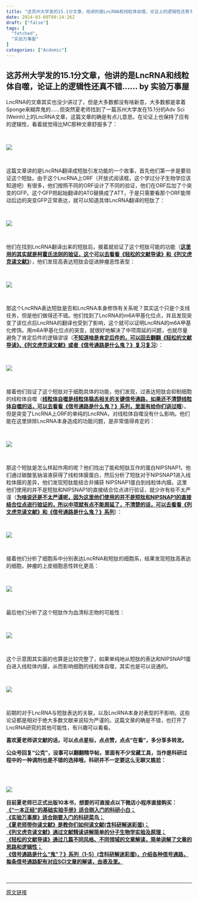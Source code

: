 ```yaml
---
title: "这苏州大学发的15.1分文章，他讲的是LncRNA和线粒体自噬，论证上的逻辑性还真不错……"
date: 2024-03-09T09:24:26Z
draft: ["false"]
tags: [
  "fetched",
  "实验万事屋"
]
categories: ["Acdemic"]
---
```

这苏州大学发的15.1分文章，他讲的是LncRNA和线粒体自噬，论证上的逻辑性还真不错…… by 实验万事屋
------
<div><p data-mpa-powered-by="yiban.io">LncRNA的文章其实也没少讲过了，但是大多数都没有啥新意，大多数都是拿着Sponge来糊弄鬼的……但突然夏老师找到了一篇苏州大学发在15.1分的Adv Sci (Weinh)上的LncRNA文章，这篇文章的确是有点儿意思。在论证上也保持了应有的逻辑性，看着就觉得比MC那种文章舒服多了：</p><p><br></p><p><img data-galleryid="" data-ratio="0.2857142857142857" data-s="300,640" data-src="https://mmbiz.qpic.cn/mmbiz_png/09BV4Hibpk83aicVOPibpdtQbTHA8vDDGAhkhUAUzHJmMlgU5IHwPRxWpbKHZcIVfZFricSeE0oetTuIoxEv0iaxrpw/640?wx_fmt=png" data-type="png" data-w="875" src="https://mmbiz.qpic.cn/mmbiz_png/09BV4Hibpk83aicVOPibpdtQbTHA8vDDGAhkhUAUzHJmMlgU5IHwPRxWpbKHZcIVfZFricSeE0oetTuIoxEv0iaxrpw/640?wx_fmt=png"></p><p><br></p><p>这篇文章讲的是LncRNA翻译成短肽引发功能的一个故事，首先他们第一步是要验证这个短肽。由于这个LncRNA上ORF（开放式阅读框，这个学过分子生物学应该知道吧）有很多，他们按照不同的ORF设计了不同的验证，他们在ORF后加了个突变的GFP。这个GFP把起始翻译的ATG替换成了ATT，于是只需要看那个ORF能带动后边的突变GFP正常表达，就可以知道具体LncRNA翻译的短肽了：</p><p><br></p><p><img data-galleryid="" data-ratio="0.2953703703703704" data-s="300,640" data-src="https://mmbiz.qpic.cn/mmbiz_png/09BV4Hibpk83aicVOPibpdtQbTHA8vDDGAhF6AVCG3oX5vtJxd0NTZteLK24hdXDhL1ibdtKDGia1TAOzgA1yl2ibIog/640?wx_fmt=png" data-type="png" data-w="1080" src="https://mmbiz.qpic.cn/mmbiz_png/09BV4Hibpk83aicVOPibpdtQbTHA8vDDGAhF6AVCG3oX5vtJxd0NTZteLK24hdXDhL1ibdtKDGia1TAOzgA1yl2ibIog/640?wx_fmt=png"></p><p><br></p><p>他们在找到LncRNA翻译出来的短肽后，接着就验证了这个短肽可能的功能（<a data-miniprogram-appid="wxc0353c0feb2f5a36" data-miniprogram-path="lib/shop/dist/pages/index/index" data-miniprogram-applink="" data-miniprogram-nickname="夏季霸老师" href="" data-miniprogram-type="text" data-miniprogram-servicetype=""><strong><span>这里用的其实就是柯霍氏法则的验证，这个可以去看看《轻松的文献导读》和《列文虎克读文献》</span></strong></a>），他们发现高表达短肽会促进肿瘤恶性表型：</p><p><br></p><p><img data-galleryid="" data-ratio="0.8936170212765957" data-s="300,640" data-src="https://mmbiz.qpic.cn/mmbiz_png/09BV4Hibpk83aicVOPibpdtQbTHA8vDDGAhibZOrgwibupcSdEBEZ91Y8xaU5icHgC1eXT8xlPLpia2TUYyOLxVf2HzIA/640?wx_fmt=png" data-type="png" data-w="846" src="https://mmbiz.qpic.cn/mmbiz_png/09BV4Hibpk83aicVOPibpdtQbTHA8vDDGAhibZOrgwibupcSdEBEZ91Y8xaU5icHgC1eXT8xlPLpia2TUYyOLxVf2HzIA/640?wx_fmt=png"></p><p><br></p><p>那这个LncRNA表达短肽是否和LncRNA本身修饰有关系呢？其实这个只是个支线任务，但是他们做得还不错。他们找到了LncRNA的m6A甲基化位点，并且发现突变了该位点后LncRNA的翻译也受到了影响，这个就可以证明LncRNA的m6A甲基化修饰。用m6A甲基化位点的突变，就很好地解决了中项周延的问题，也就尽量避免了肯定后件的逻辑谬误（<a data-miniprogram-appid="wxc0353c0feb2f5a36" data-miniprogram-path="lib/shop/dist/pages/index/index" data-miniprogram-nickname="夏季霸老师" href="" data-miniprogram-type="text" data-miniprogram-servicetype=""><span><strong>不知道啥是肯定后件的，可以回去翻翻《轻松的文献导读》、《列文虎克读文献》或者《信号通路是什么鬼？》复习复习</strong></span></a>）：</p><p><br></p><p><img data-galleryid="" data-ratio="0.3675925925925926" data-s="300,640" data-src="https://mmbiz.qpic.cn/mmbiz_png/09BV4Hibpk83aicVOPibpdtQbTHA8vDDGAhiaIpCgrkSW9eVCYboAMw3umIuU2yXnicEIpZvjgY1LjtuK2RyO5kD3fw/640?wx_fmt=png" data-type="png" data-w="1080" src="https://mmbiz.qpic.cn/mmbiz_png/09BV4Hibpk83aicVOPibpdtQbTHA8vDDGAhiaIpCgrkSW9eVCYboAMw3umIuU2yXnicEIpZvjgY1LjtuK2RyO5kD3fw/640?wx_fmt=png"></p><p><br></p><p>接着他们验证了这个短肽对于细胞具体的功能，他们发现，过表达短肽会抑制细胞的线粒体自噬（<a data-miniprogram-appid="wxc0353c0feb2f5a36" data-miniprogram-path="lib/shop/dist/pages/index/index" data-miniprogram-nickname="夏季霸老师" href="" data-miniprogram-type="text" data-miniprogram-servicetype=""><span><strong>线粒体自噬是线粒体稳态相关的关键信号通路，如果还不清楚线粒体自噬的话，可以去看看《信号通路是什么鬼？》系列，里面有给你们讲过哦</strong></span></a>）。但是突变了LncRNA上ORF的单纯的LncRNA，对线粒体自噬没有什么影响。他们能在这里排除LncRNA本身造成的功能问题，是非常值得肯定的：</p><p><br></p><p><img data-galleryid="" data-ratio="0.4074074074074074" data-s="300,640" data-src="https://mmbiz.qpic.cn/mmbiz_png/09BV4Hibpk83aicVOPibpdtQbTHA8vDDGAhKlQXDZCicW2ib7Hpuovd6NKplTyenkY0nnicvqiaMHGKCribAxIGreDhWzQ/640?wx_fmt=png" data-type="png" data-w="1080" src="https://mmbiz.qpic.cn/mmbiz_png/09BV4Hibpk83aicVOPibpdtQbTHA8vDDGAhKlQXDZCicW2ib7Hpuovd6NKplTyenkY0nnicvqiaMHGKCribAxIGreDhWzQ/640?wx_fmt=png"></p><p><br></p><p>那这个短肽是怎么样起作用的呢？他们找出了能和短肽互作的蛋白NIPSNAP1，他们通过碳酸氢钠溶液获得了线粒体膜蛋白，然后分析了短肽对于NIPSNAP1进入线粒体膜的差异，他们发现短肽能结合并捕获 NIPSNAP1蛋白到线粒体内膜。这里他们使用的并不是短肽和NIPSNAP1的直接结合位点进行验证，就少许有些不太严谨（<a data-miniprogram-appid="wxc0353c0feb2f5a36" data-miniprogram-path="lib/shop/dist/pages/index/index" data-miniprogram-applink="" data-miniprogram-nickname="夏季霸老师" href="" data-miniprogram-type="text" data-miniprogram-servicetype=""><strong><span>为啥说还是不太严谨呢，因为这里他们使用的并不是短肽和NIPSNAP1的直接结合位点进行验证的，所以中项就有点不能周延了，不清楚的话，可以去看看《列文虎克读文献》和《信号通路是什么鬼？》系列</span></strong></a>）：</p><p><br></p><p><img data-galleryid="" data-ratio="0.9721871049304678" data-s="300,640" data-src="https://mmbiz.qpic.cn/mmbiz_png/09BV4Hibpk83aicVOPibpdtQbTHA8vDDGAhMX7RQScHsGOeQJndMBMhN9CsBiaDfltiaceFyCiazU5c2MiaJrlY0efnnQ/640?wx_fmt=png" data-type="png" data-w="791" src="https://mmbiz.qpic.cn/mmbiz_png/09BV4Hibpk83aicVOPibpdtQbTHA8vDDGAhMX7RQScHsGOeQJndMBMhN9CsBiaDfltiaceFyCiazU5c2MiaJrlY0efnnQ/640?wx_fmt=png"></p><p><br></p><p>接着他们分析了细胞系中分别表达LncRNA和短肽的细胞系，结果发现短肽高表达的细胞，肿瘤的上皮细胞恶性转化更高：</p><p><br></p><p><img data-galleryid="" data-ratio="0.38333333333333336" data-s="300,640" data-src="https://mmbiz.qpic.cn/mmbiz_png/09BV4Hibpk83aicVOPibpdtQbTHA8vDDGAhzxsfeXGYpyH54XJzMsxEURzCuAtQwLmaalYiarkV8Y6lTAwkLUgL3Dg/640?wx_fmt=png" data-type="png" data-w="1080" src="https://mmbiz.qpic.cn/mmbiz_png/09BV4Hibpk83aicVOPibpdtQbTHA8vDDGAhzxsfeXGYpyH54XJzMsxEURzCuAtQwLmaalYiarkV8Y6lTAwkLUgL3Dg/640?wx_fmt=png"></p><p><br></p><p>最后他们分析了这个短肽作为血清标志物的可能性：</p><p><br></p><p><img data-galleryid="" data-ratio="0.8980301274623407" data-s="300,640" data-src="https://mmbiz.qpic.cn/mmbiz_png/09BV4Hibpk83aicVOPibpdtQbTHA8vDDGAhRd1NqDpDY0zOjomrHicaLicmkx5ZzVpI7xSMvQsib8aNO9CYaWL7xOI5w/640?wx_fmt=png" data-type="png" data-w="863" src="https://mmbiz.qpic.cn/mmbiz_png/09BV4Hibpk83aicVOPibpdtQbTHA8vDDGAhRd1NqDpDY0zOjomrHicaLicmkx5ZzVpI7xSMvQsib8aNO9CYaWL7xOI5w/640?wx_fmt=png"></p><p><br></p><p>这个示意图其实画的也算是比较完整了，如果单纯地从短肽的表达和NIPSNAP1蛋白进入线粒体内膜，从而影响细胞的线粒体自噬，其实也是可以说通的。</p><p><br></p><p><img data-galleryid="" data-ratio="0.654994850669413" data-s="300,640" data-src="https://mmbiz.qpic.cn/mmbiz_png/09BV4Hibpk83aicVOPibpdtQbTHA8vDDGAhJagjoy2BjHXdoaI0tOM73m48Px25Y1AYEroBXxsAoBGKic5jJnibRBrA/640?wx_fmt=png" data-type="png" data-w="971" src="https://mmbiz.qpic.cn/mmbiz_png/09BV4Hibpk83aicVOPibpdtQbTHA8vDDGAhJagjoy2BjHXdoaI0tOM73m48Px25Y1AYEroBXxsAoBGKic5jJnibRBrA/640?wx_fmt=png"></p><p><br></p><p>前期的对于LncRNA与短肽表达的关联，以及LncRNA本身对表型的不影响，这些论证都是相对于绝大多数文献来说较为严谨的。这篇文章的确是不错，也打开了LncRNA研究的其他可能性，有兴趣可以看看。</p><section data-mpa-template="t" mpa-from-tpl="t"><section data-mpa-template="t" mpa-from-tpl="t"><section data-mpa-template="t" mpa-from-tpl="t"><section data-mpa-template="t" mpa-from-tpl="t"><section data-mpa-template="t" mpa-from-tpl="t"><section data-mpa-template="t" mpa-from-tpl="t"><section data-mpa-template="t" mpa-from-tpl="t"><section data-mpa-template="t" mpa-from-tpl="t"><section data-mpa-template="t" mpa-from-tpl="t"><section data-mpa-template="t" mpa-from-tpl="t"><section data-mpa-template="t" mpa-from-tpl="t"><section data-mpa-template="t" mpa-from-tpl="t"><section data-mpa-template="t" mpa-from-tpl="t"><section mpa-from-tpl="t"><section mpa-from-tpl="t"><p><span><span><strong><span>喜欢夏老师讲文献</span></strong></span><span><strong>的话，</strong><strong>可以点点星标，点点赞，点点“在看</strong><strong>”，多分享多转发。</strong></span></span><span></span></p><section data-mpa-template="t" mpa-from-tpl="t"><section data-mpa-template="t" mpa-from-tpl="t"><section data-mpa-template="t" mpa-from-tpl="t"><p><span><strong mpa-from-tpl="t"><span>公众号回复“公克”，没事可以翻翻精华帖，里面有不少宝藏工具，</span></strong></span><span><strong><span>当作是科研过程中的一种调剂也是不错的选择哦<strong mpa-from-tpl="t"><span>，</span></strong>科研并不一定要这么无聊又尴尬</span></strong></span><span><strong mpa-from-tpl="t"><span>：</span></strong></span></p><p><br></p><section data-mpa-template="t" mpa-from-tpl="t"><section data-mpa-template="t" mpa-from-tpl="t"><section data-mpa-template="t" mpa-from-tpl="t"><section data-mpa-template="t" mpa-from-tpl="t"><section data-mpa-template="t" mpa-from-tpl="t"><section data-mpa-template="t" mpa-from-tpl="t"><section data-mpa-template="t" mpa-from-tpl="t"><section data-mpa-template="t" mpa-from-tpl="t"><section mpa-from-tpl="t"><section mpa-from-tpl="t"><section data-mpa-template="t" mpa-from-tpl="t"><section data-mid="" mpa-from-tpl="t"><section data-mid="" mpa-from-tpl="t"><section data-mid="" mpa-from-tpl="t"><section data-mid="" mpa-from-tpl="t"><br></section></section></section></section></section><section mpa-from-tpl="t"><span><strong mpa-from-tpl="t"><span><strong mpa-from-tpl="t"><span><img data-backh="269" data-backw="578" data-cropselx1="0" data-cropselx2="578" data-cropsely1="0" data-cropsely2="269" data-imgfileid="504974154" data-ratio="0.5361111111111111" data-s="300,640" data-src="https://mmbiz.qpic.cn/mmbiz_png/09BV4Hibpk80HqorKzaYxwSNgkD4KjsptLmsvEVF0Sib6khEOwED8HdibYTSHjxI3Pk0pNEia12neB5D8YXrmJlabg/640?wx_fmt=png&amp;from=appmsg&amp;wxfrom=5&amp;wx_lazy=1&amp;wx_co=1" data-w="1080" src="https://mmbiz.qpic.cn/mmbiz_png/09BV4Hibpk80HqorKzaYxwSNgkD4KjsptLmsvEVF0Sib6khEOwED8HdibYTSHjxI3Pk0pNEia12neB5D8YXrmJlabg/640?wx_fmt=png&amp;from=appmsg&amp;wxfrom=5&amp;wx_lazy=1&amp;wx_co=1"></span></strong></span></strong></span></section><section data-mpa-template="t" mpa-from-tpl="t"><section data-mpa-template="t" mpa-from-tpl="t"><section data-mpa-template="t" mpa-from-tpl="t"><section mpa-from-tpl="t"><br></section><section mpa-from-tpl="t"><span><strong><span>目前夏老师已正式出版10本书，想要的可直接点以下微店小程序直接购买：</span></strong></span></section><section mpa-from-tpl="t"><span><strong><span><a data-miniprogram-appid="wxc0353c0feb2f5a36" data-miniprogram-path="lib/shop/dist/pages/index/index" data-miniprogram-applink="" data-miniprogram-nickname="夏季霸老师" data-miniprogram-type="text" data-miniprogram-servicetype="" href="">《“一本正经”的基础实验手册》适合刚入门的科研小白；</a></span></strong></span><span><strong><span></span></strong></span></section><section mpa-from-tpl="t"><a data-miniprogram-appid="wxc0353c0feb2f5a36" data-miniprogram-path="lib/shop/dist/pages/index/index" data-miniprogram-nickname="夏季霸老师" data-miniprogram-type="text" data-miniprogram-servicetype="" href=""><strong><span>《实验万事屋》适合刚要入门的科研菜鸟；</span></strong></a></section><section mpa-from-tpl="t"><a data-miniprogram-appid="wxc0353c0feb2f5a36" data-miniprogram-path="lib/shop/dist/pages/index/index" data-miniprogram-nickname="夏季霸老师" data-miniprogram-type="text" data-miniprogram-servicetype="" href=""><strong><span>《夏老师带你读文献》是教你们如何读文献(含科研解迷彩蛋)；</span></strong></a></section><section mpa-from-tpl="t"><a data-miniprogram-appid="wxc0353c0feb2f5a36" data-miniprogram-path="lib/shop/dist/pages/index/index" data-miniprogram-nickname="夏季霸老师" data-miniprogram-type="text" data-miniprogram-servicetype="" href=""><strong><span>《列文虎克读文献》通过文献精读讲解简单的分子生物学实验及原理；</span></strong></a></section><section mpa-from-tpl="t"><a data-miniprogram-appid="wxc0353c0feb2f5a36" data-miniprogram-path="lib/shop/dist/pages/index/index" data-miniprogram-nickname="夏季霸老师" data-miniprogram-type="text" data-miniprogram-servicetype="" href=""><strong><span>《轻松的文献导读》通过几篇不同风格、不同领域的文章解读，简单讲解了文章的思路和逻辑性；</span></strong></a></section><section mpa-from-tpl="t"><a data-miniprogram-appid="wxc0353c0feb2f5a36" data-miniprogram-path="lib/shop/dist/pages/index/index" data-miniprogram-nickname="夏季霸老师" data-miniprogram-type="text" data-miniprogram-servicetype="" href=""><span><strong>《信号通路是什么“鬼”？》系列（1-5）(含科研解迷彩蛋)，介绍各种信号通路，每条信号通路配有对应SCI文章的解读，由表及里。</strong></span></a></section></section></section></section></section></section></section></section></section></section></section></section></section></section></section></section></section><section><section data-mpa-template="t" mpa-from-tpl="t"><section data-mpa-template="t" mpa-from-tpl="t"><section data-mpa-template="t" mpa-from-tpl="t"><section data-mid="" mpa-from-tpl="t"><section data-mid="" mpa-from-tpl="t"><section data-mid="" mpa-from-tpl="t"><section data-mid="" mpa-from-tpl="t"><section data-mid="" mpa-from-tpl="t"><br></section><section data-mid="" mpa-from-tpl="t"><br></section></section></section></section></section></section><section><mp-common-miniprogram data-miniprogram-path="lib/shop/dist/pages/index/index" data-miniprogram-nickname="夏季霸老师" data-miniprogram-avatar="http://mmbiz.qpic.cn/mmbiz_png/mETMGHDLtF8QcnickUnibU5yNErJhsA1nnqSI5CwjiacZMibtFzAStGe78LEQ9aENQricWlUR8DDEC8JJoS8q9uiaO6Q/640?wx_fmt=png&amp;amp;wxfrom=200" data-miniprogram-title="点击进入微店" data-miniprogram-type="card" data-miniprogram-imageurl="http://mmbiz.qpic.cn/mmbiz_jpg/09BV4Hibpk83tw53RjkYJqLtuOhqic2VGL5mRibzHNuHiczwUrVcDHQsvfWc1r34ronuMsGn3BBJm2PdUuF23sRBSA/0?wx_fmt=jpeg" data-miniprogram-servicetype="0" data-pluginname="insertminiprogram" data-miniprogram-appid="wxc0353c0feb2f5a36" data-weui-theme="light"></mp-common-miniprogram><span></span></section></section></section></section></section></section></section></section></section></section></section></section></section></section></section></section></section></section></section><p><mp-style-type data-value="10000"></mp-style-type></p></div>  
<hr>
<a href="https://mp.weixin.qq.com/s/RNjOu7leD4grwaaAceBLWg",target="_blank" rel="noopener noreferrer">原文链接</a>
